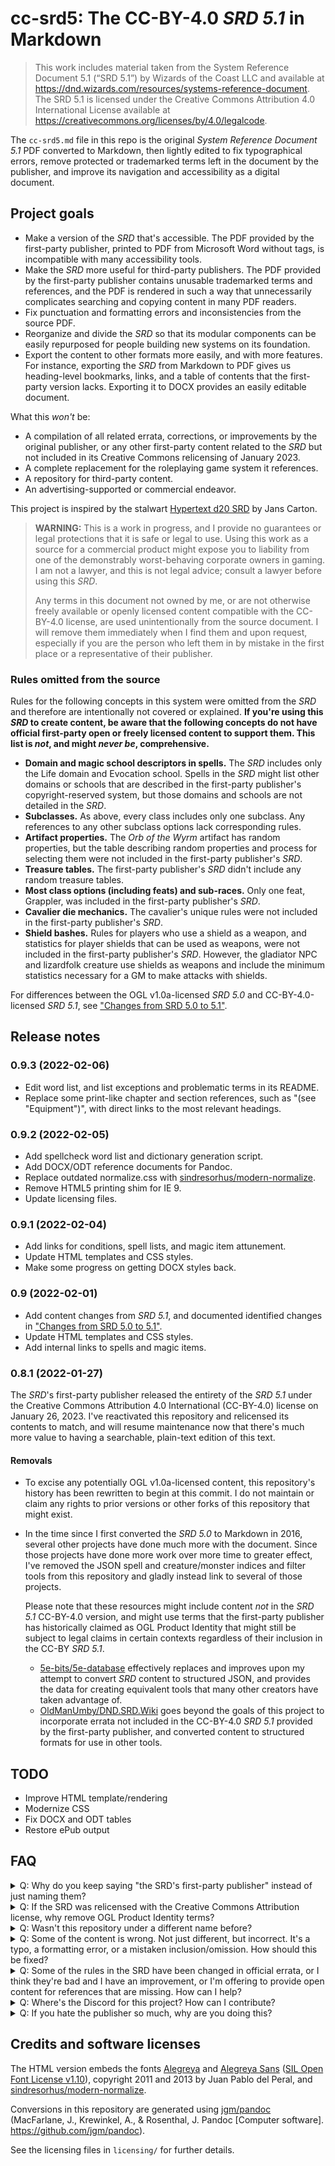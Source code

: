 # cc-srd5: The CC-BY-4.0 *SRD 5.1* in Markdown

> This work includes material taken from the System Reference Document 5.1 (“SRD 5.1”) by Wizards of the Coast LLC and available at https://dnd.wizards.com/resources/systems-reference-document. The SRD 5.1 is licensed under the Creative Commons Attribution 4.0 International License available at https://creativecommons.org/licenses/by/4.0/legalcode.

The `cc-srd5.md` file in this repo is the original *System Reference Document 5.1* PDF converted to Markdown, then lightly edited to fix typographical errors, remove protected or trademarked terms left in the document by the publisher, and improve its navigation and accessibility as a digital document.

## Project goals

-   Make a version of the *SRD* that's accessible. The PDF provided by the first-party publisher, printed to PDF from Microsoft Word without tags, is incompatible with many accessibility tools.
-   Make the *SRD* more useful for third-party publishers. The PDF provided by the first-party publisher contains unusable trademarked terms and references, and the PDF is rendered in such a way that unnecessarily complicates searching and copying content in many PDF readers.
-   Fix punctuation and formatting errors and inconsistencies from the source PDF.
-   Reorganize and divide the *SRD* so that its modular components can be easily repurposed for people building new systems on its foundation.
-   Export the content to other formats more easily, and with more features. For instance, exporting the *SRD* from Markdown to PDF gives us heading-level bookmarks, links, and a table of contents that the first-party version lacks. Exporting it to DOCX provides an easily editable document.

What this *won't* be:

-   A compilation of all related errata, corrections, or improvements by the original publisher, or any other first-party content related to the *SRD* but not included in its Creative Commons relicensing of January 2023.
-   A complete replacement for the roleplaying game system it references.
-   A repository for third-party content.
-   An advertising-supported or commercial endeavor.

This project is inspired by the stalwart [Hypertext d20 SRD](http://www.d20srd.org/) by Jans Carton.

> **WARNING:** This is a work in progress, and I provide no guarantees or legal protections that it is safe or legal to use. Using this work as a source for a commercial product might expose you to liability from one of the demonstrably worst-behaving corporate owners in gaming. I am not a lawyer, and this is not legal advice; consult a lawyer before using this *SRD*.
>
> Any terms in this document not owned by me, or are not otherwise freely available or openly licensed content compatible with the CC-BY-4.0 license, are used unintentionally from the source document. I will remove them immediately when I find them and upon request, especially if you are the person who left them in by mistake in the first place or a representative of their publisher.

### Rules omitted from the source

Rules for the following concepts in this system were omitted from the *SRD* and therefore are intentionally not covered or explained. **If you're using this *SRD* to create content, be aware that the following concepts do not have official first-party open or freely licensed content to support them. This list is *not*, and might *never be*, comprehensive.**

-   **Domain and magic school descriptors in spells.** The *SRD* includes only the Life domain and Evocation school. Spells in the *SRD* might list other domains or schools that are described in the first-party publisher's copyright-reserved system, but those domains and schools are not detailed in the *SRD*.
-   **Subclasses.** As above, every class includes only one subclass. Any references to any other subclass options lack corresponding rules.
-   **Artifact properties.** The *Orb of the Wyrm* artifact has random properties, but the table describing random properties and process for selecting them were not included in the first-party publisher's *SRD*.
-   **Treasure tables.** The first-party publisher's *SRD* didn't include any random treasure tables.
-   **Most class options (including feats) and sub-races.** Only one feat, Grappler, was included in the first-party publisher's *SRD*.
-   **Cavalier die mechanics.** The cavalier's unique rules were not included in the first-party publisher's *SRD*.
-   **Shield bashes.** Rules for players who use a shield as a weapon, and statistics for player shields that can be used as weapons, were not included in the first-party publisher's *SRD*. However, the gladiator NPC and lizardfolk creature use shields as weapons and include the minimum statistics necessary for a GM to make attacks with shields.

For differences between the OGL v1.0a-licensed *SRD 5.0* and CC-BY-4.0-licensed *SRD 5.1*, see ["Changes from SRD 5.0 to 5.1"](./changes-50-to-51.md).

## Release notes

### 0.9.3 (2022-02-06)

- Edit word list, and list exceptions and problematic terms in its README.
- Replace some print-like chapter and section references, such as "(see "Equipment")", with direct links to the most relevant headings.

### 0.9.2 (2022-02-05)

- Add spellcheck word list and dictionary generation script.
- Add DOCX/ODT reference documents for Pandoc.
- Replace outdated normalize.css with [sindresorhus/modern-normalize](https://github.com/sindresorhus/modern-normalize).
- Remove HTML5 printing shim for IE 9.
- Update licensing files.

### 0.9.1 (2022-02-04)

- Add links for conditions, spell lists, and magic item attunement.
- Update HTML templates and CSS styles.
- Make some progress on getting DOCX styles back.

### 0.9 (2022-02-01)

- Add content changes from *SRD 5.1*, and documented identified changes in ["Changes from SRD 5.0 to 5.1"](./changes-50-to-51.md).
- Update HTML templates and CSS styles.
- Add internal links to spells and magic items.

### 0.8.1 (2022-01-27)

The *SRD*'s first-party publisher released the entirety of the *SRD 5.1* under the Creative Commons Attribution 4.0 International (CC-BY-4.0) license on January 26, 2023. I've reactivated this repository and relicensed its contents to match, and will resume maintenance now that there's much more value to having a searchable, plain-text edition of this text.

#### Removals

- To excise any potentially OGL v1.0a-licensed content, this repository's history has been rewritten to begin at this commit. I do not maintain or claim any rights to prior versions or other forks of this repository that might exist.
- In the time since I first converted the *SRD 5.0* to Markdown in 2016, several other projects have done much more with the document. Since those projects have done more work over more time to greater effect, I've removed the JSON spell and creature/monster indices and filter tools from this repository and gladly instead link to several of those projects.

  Please note that these resources might include content *not* in the *SRD 5.1* CC-BY-4.0 version, and might use terms that the first-party publisher has historically claimed as OGL Product Identity that might still be subject to legal claims in certain contexts regardless of their inclusion in the CC-BY *SRD 5.1*.

  - [5e-bits/5e-database](https://github.com/5e-bits/5e-database) effectively replaces and improves upon my attempt to convert *SRD* content to structured JSON, and provides the data for creating equivalent tools that many other creators have taken advantage of.
  - [OldManUmby/DND.SRD.Wiki](https://github.com/OldManUmby/DND.SRD.Wiki) goes beyond the goals of this project to incorporate errata not included in the CC-BY-4.0 *SRD 5.1* provided by the first-party publisher, and converted content to structured formats for use in other tools.

## TODO

- Improve HTML template/rendering
- Modernize CSS
- Fix DOCX and ODT tables
- Restore ePub output

## FAQ

<details>
<summary>Q: Why do you keep saying "the SRD's first-party publisher" instead of just naming them?</summary>

- A: Per the "Legal Information" section of the first-party publisher's *SRD* PDF:

  > Please do not include any other attribution regarding (the first-party publisher) other than that provided above. You may, however, include a statement on your work that it is “compatible with fifth edition” or “5E compatible.”

  Because of the the first-party publisher's poor corporate citizenship and openly toxic attempts to wield legal powers over the existing open license prior to this relicensing, I decline to provide them with more reasons to act against this or any project. For that matter I also decline to provide them with any more attribution to this work than is absolutely, legally necessary.

</details>

<details>
<summary>Q: If the SRD was relicensed with the Creative Commons Attribution license, why remove OGL Product Identity terms?</summary>

- A: I'm not a lawyer, but Creative Commons licenses are copyright licenses, not trademark licenses. Thanks to the OGL Product Identity list, the first-party publisher openly identifies terms to which it wishes to reserve additional rights. Many of these terms are actively used in trademarks owned by the first-party publisher for products that are not covered by either the OGL or Creative Commons licenses.

  Therefore, out of an abundance of legal caution and with the knowledge that the first-party publisher has a recent and toxic history of actively and aggressively threatening works that are adjacent to its trademark rights, this work removes or replaces those terms. The first-party publisher's Product Identity claims are broad and vague, which means this work likely still contains terms that the first-party publisher might still try to claim.

  Additionally, many Product Identity terms are used in the *SRD* only in examples and are, at best, unnecessary. In several cases, the Product Identity terms only add confusion for people with limited or no knowledge of the copyright-reserved, trademark-protected campaign settings or accessory products, and the *SRD* is arguably improved by removing them.

  When the first-party publisher released the *SRD 5.1*, its updates to the original *SRD 5.0* were largely comprised of removing Product Identity terms from that original *SRD*. However, that update did not remove all such terms, nor did it even remove such terms with internal consistency, leaving existing Product Identity terms intact but orphaned of any context, while even adding new and unnecessary Product Identity terms without context.

  By removing potentially protected terms that the first-party publisher negligently left in their openly licensed reference document, this project aims to make the rules safer to reuse in publicly distributed homebrew and hobby projects.

</details>

<details>
<summary>Q: Wasn't this repository under a different name before?</summary>

- A: I initially converted the OGL v1.0a *SRD 5.0* to Markdown in 2016. To remove all claims that the first-party publisher might attempt to make on the content as released under the potentially revocable OGL v1.0a license, I've rewritten the history of this repository to remove all prior commits, deleted the repository from this host, and recreated it under a new name using the Creative Commons Attribution license from its origin.

  I do not claim any rights to, nor will I maintain or provide support for, any forks or copies of the original repository.

</details>

<details>
<summary>Q: Some of the content is wrong. Not just different, but incorrect. It's a typo, a formatting error, or a mistaken inclusion/omission. How should this be fixed?</summary>

- A: File an issue or pull request in this repository. Be as detailed as possible about both where the error is located, and where I can find the correct information in the *SRD 5.1* PDF. If I can't find the error based on your description, I'll close the issue.

</details>

<details>
<summary>Q: Some of the rules in the SRD have been changed in official errata, or I think they're bad and I have an improvement, or I'm offering to provide open content for references that are missing. How can I help?</summary>

- A: This project will not incorporate any errata, even where it makes sense to, because the first-party publisher has not explicitly released any *SRD* or 5E-compatible errata under the CC-BY 4.0 license, except for any changes made in their *SRD 5.1* compared to their *SRD 5.0*. If that situation ever changes, file an issue and provide specific details and links to the first-party publisher's official release of such openly licensed errata.

  I know game mechanics, including the errata, are not copyrighted, and that the errata could be rephrased or reincorporated in this work without using the copyrighted text. But the entire reason the OGL exists, or that this Creative Commons relicensing occurred, is because of the potential liability of using even excerpts of copyrighted text not available under any open license, or available only under the OGL v1.0a or more restrictive copyright licenses.

  Additionally, I'm not a sufficient authority on the system's rules to judge whether your proposed fix to a rule is an improvement, even if your proposed improvement is original work and you offer to freely or openly license it. Improving the *rules content* of the *SRD* is explicitly *not* a goal of this project. If you want to do so, fork this project and take ownership of your improvements.

</details>

<details>
<summary>Q: Where's the Discord for this project? How can I contribute?</summary>

- A: I don't plan on building or maintaining a community around this resource. If you want to participate in a community working on an open resource based on the 5E-compatible *SRD*, go to [5e-bits](https://github.com/5e-bits).

  Hosting this resource costs me nothing, and accepting payment or donations is a liability that I happily decline.

</details>

<details>
<summary>Q: If you hate the publisher so much, why are you doing this?</summary>

- A: Regardless of whether I like the publisher or these rules, this system is popular enough to be responsible for growing a hobby I've loved for decades to an extent I hardly could have ever imagined. The people I've played it with are poorly served by the corporation that owns it.

  Regardless of the still questionable, market-driven motives that led the first-party publisher relicensing this content to a truly open license, their action provides an opportunity to make these rules more accessible, expand this hobby to more people and more communities in ways not driven primarily or exclusively by monetization and profit, and inspire more people to create stories, mechanics, and experiences that have a long history of exceeding anything that the first-party publisher is capable of making.

  In particular, the *SRD* as it was originally released was insultingly poor: polluted with legal Product Identity traps, in a format pointlessly inaccessible to people with vision disabilities, poorly edited and laden with careless copy-and-paste mistakes, and missing fundamental components that made it unusable as a literal reference document for the system.

  This mess of an *SRD* received all of one update months later, one that didn't even resolve all of the problems openly and publicly identified and reported at the time, and then nothing in the more than six years hence. The publisher made no attempt to host the *SRD* in literally any other format but the least accessible one available to them, instead handing that work - and all of its potential and ever-threatening liability - to unpaid fans and opportunistic ad-supported websites.

  Back in 2016, I had a player beyond excited to create OGL-licensed 5E-compatible content, but literally couldn't read the *SRD* because the first-party publisher was either too lazy or incompetent to export a tagged PDF fully compatible with contemporary screen readers. Back then, there were no reliable *SRD 5.0* websites. This project tried to resolve these fundamental issues because even then this system consumed all of the attention of legions of new players, even when more accessible, less expensive, better supported, and more open systems were already thriving in a smaller marketplace. The network effects alone of the system's name, brand, and retail distribution, even with all of its historical baggage, were and still remain overwhelming.

  That player is still playing and making games because they had this resource, even if both they and I have since left this system behind for ones that did more to be usable, accessible, and enjoyable. But I still do this for that player because I know that there are many players like them, and nearly seven years after the *SRD*'s flawed release, the only official document is ***still*** the same ugly, badly edited PDF from 2016 with poor accessibility and a bunch of trademark traps.

</details>

## Credits and software licenses

The HTML version embeds the fonts [Alegreya](https://github.com/huertatipografica/Alegreya) and [Alegreya Sans](https://github.com/huertatipografica/Alegreya-Sans) ([SIL Open Font License v1.10](http://www.fontsquirrel.com/license/alegreya-sans)), copyright 2011 and 2013 by Juan Pablo del Peral, and [sindresorhus/modern-normalize](https://github.com/sindresorhus/modern-normalize).

Conversions in this repository are generated using [jgm/pandoc](https://github.com/jgm/pandoc) (MacFarlane, J., Krewinkel, A., & Rosenthal, J. Pandoc \[Computer software\]. https://github.com/jgm/pandoc).

See the licensing files in `licensing/` for further details.
